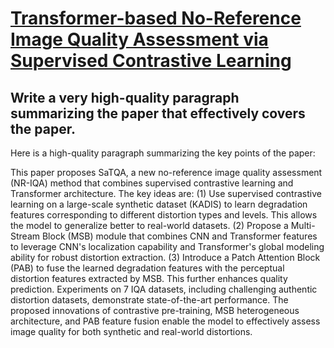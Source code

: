 # [Transformer-based No-Reference Image Quality Assessment via Supervised   Contrastive Learning](https://arxiv.org/abs/2312.06995)

## Write a very high-quality paragraph summarizing the paper that effectively covers the paper.

 Here is a high-quality paragraph summarizing the key points of the paper:

This paper proposes SaTQA, a new no-reference image quality assessment (NR-IQA) method that combines supervised contrastive learning and Transformer architecture. The key ideas are: (1) Use supervised contrastive learning on a large-scale synthetic dataset (KADIS) to learn degradation features corresponding to different distortion types and levels. This allows the model to generalize better to real-world datasets. (2) Propose a Multi-Stream Block (MSB) module that combines CNN and Transformer features to leverage CNN's localization capability and Transformer's global modeling ability for robust distortion extraction. (3) Introduce a Patch Attention Block (PAB) to fuse the learned degradation features with the perceptual distortion features extracted by MSB. This further enhances quality prediction. Experiments on 7 IQA datasets, including challenging authentic distortion datasets, demonstrate state-of-the-art performance. The proposed innovations of contrastive pre-training, MSB heterogeneous architecture, and PAB feature fusion enable the model to effectively assess image quality for both synthetic and real-world distortions.
